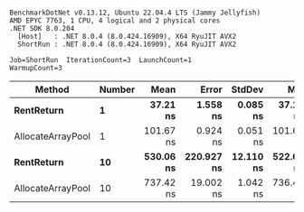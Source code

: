 ```

BenchmarkDotNet v0.13.12, Ubuntu 22.04.4 LTS (Jammy Jellyfish)
AMD EPYC 7763, 1 CPU, 4 logical and 2 physical cores
.NET SDK 8.0.204
  [Host]   : .NET 8.0.4 (8.0.424.16909), X64 RyuJIT AVX2
  ShortRun : .NET 8.0.4 (8.0.424.16909), X64 RyuJIT AVX2

Job=ShortRun  IterationCount=3  LaunchCount=1  
WarmupCount=3  

```
| Method            | Number | Mean      | Error      | StdDev    | Min       | Max       | Allocated |
|------------------ |------- |----------:|-----------:|----------:|----------:|----------:|----------:|
| **RentReturn**        | **1**      |  **37.21 ns** |   **1.558 ns** |  **0.085 ns** |  **37.11 ns** |  **37.27 ns** |         **-** |
| AllocateArrayPool | 1      | 101.67 ns |   0.924 ns |  0.051 ns | 101.61 ns | 101.70 ns |         - |
| **RentReturn**        | **10**     | **530.06 ns** | **220.927 ns** | **12.110 ns** | **522.66 ns** | **544.04 ns** |         **-** |
| AllocateArrayPool | 10     | 737.42 ns |  19.002 ns |  1.042 ns | 736.47 ns | 738.53 ns |         - |
